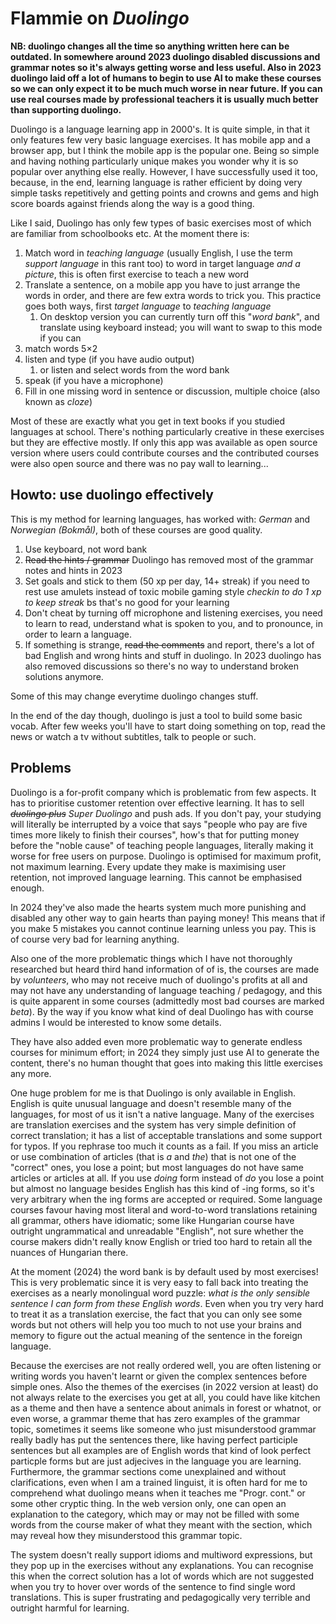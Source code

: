 # Flammie on *Duolingo*

**NB: duolingo changes all the time so anything written here can be outdated. In
somewhere around 2023 duolingo disabled discussions and grammar notes so it's
always getting worse and less useful. Also in 2023 duolingo laid off a lot of
humans to begin to use AI to make these courses so we can only expect it to be
much much worse in near future. If you can use real courses made by professional
teachers it is usually much better than supporting duolingo.**

Duolingo is a language learning app in 2000's. It is quite simple, in that it
only features few very basic language exercises. It has mobile app and a browser
app, but I think the mobile app is the popular one. Being so simple and having
nothing particularly unique makes you wonder why it is so popular over anything
else really. However, I have successfully used it too, because, in the end,
learning language is rather efficient by doing very simple tasks repetitively
and getting points and crowns and gems and high score boards against friends
along the way is a good thing.

Like I said, Duolingo has only few types of basic exercises most of which are
familiar from schoolbooks etc. At the moment there is:

1. Match word in *teaching language* (usually English, I use the term *support
   language* in this rant too) to word in target language *and a picture*, this
   is often first exercise to teach a new word
1. Translate a sentence, on a mobile app you have to just arrange the words in
   order, and there are few extra words to trick you. This practice goes both
   ways, first *target language* to *teaching language*
    1. On desktop version you can currently turn off this "*word bank*", and
       translate using keyboard instead; you will want to swap to this mode if
       you can
1. match words 5×2
1. listen and type (if you have audio output)
    1. or listen and select words from the word bank
1. speak (if you have a microphone)
1. Fill in one missing word in sentence or discussion, multiple choice (also
   known as *cloze*)

Most of these are exactly what you get in text books if you studied languages at
school. There's nothing particularly creative in these exercises but they are
effective mostly. If only this app was available as open source version where
users could contribute courses and the contributed courses were also open source
and there was no pay wall to learning...


## Howto: use duolingo effectively

This is my method for learning languages, has worked with: *German* and
*Norwegian (Bokmål)*, both of these courses are good quality.

1. Use keyboard, not word bank
1. ~~Read the hints / grammar~~ Duolingo has removed most of the grammar
   notes and hints in 2023
1. Set goals and stick to them (50 xp per day, 14+ streak) if you need to rest
   use amulets instead of toxic mobile gaming style *checkin to do 1 xp to
   keep streak* bs that's no good for your learning
1. Don't cheat by turning off microphone and listening exercises, you need to
   learn to read, understand what is spoken to you, and to pronounce, in order
   to learn a language.
1. If something is strange, ~~read the comments~~ and report, there's a lot of
   bad English and wrong hints and stuff in duolingo. In 2023 duolingo has also
   removed discussions so there's no way to understand broken solutions anymore.


Some of this may change everytime duolingo changes stuff.

In the end of the day though, duolingo is just a tool to build some basic
vocab. After few weeks you'll have to start doing something on top, read the
news or watch a tv without subtitles, talk to people or such.

## Problems

Duolingo is a for-profit company which is problematic from few aspects. It has
to prioritise customer retention over effective learning. It has to sell
*~~duolingo plus~~ Super Duolingo* and push ads. If you don't pay, your studying
will literally be interrupted by a voice that says "people who pay are five
times more likely to finish their courses", how's that for putting money before
the "noble cause" of teaching people languages, literally making it worse for
free users on purpose. Duolingo is optimised for maximum profit, not maximum
learning. Every update they make is maximising user retention, not improved
language learning. This cannot be emphasised enough.

In 2024 they've also made the hearts system much more punishing and disabled any
other way to gain hearts than paying money! This means that if you make 5
mistakes you cannot continue learning unless you pay. This is of course very bad
for learning anything.

Also one of the more problematic things which I have not thoroughly researched
but heard third hand information of of is, the courses are made by *volunteers*,
who may not receive much of duolingo's profits at all and may not have any
understanding of language teaching / pedagogy, and this is quite apparent in
some courses (admittedly most bad courses are marked *beta*). By the way if you
know what kind of deal Duolingo has with course admins I would be interested to
know some details.

They have also added even more problematic way to generate endless courses for
minimum effort; in 2024 they simply just use AI to generate the content, there's
no human thought that goes into making this little exercises any more.

One huge problem for me is that Duolingo is only available in English.
English is quite unusual language and doesn't resemble many of the languages,
for most of us it isn't a native language. Many of the exercises are translation
exercises and the system has very simple definition of correct translation; it
has a list of acceptable translations and some support for typos. If you
rephrase too much it counts as a fail. If you miss an article or use combination
of articles (that is *a* and *the*) that is not one of the "correct" ones, you
lose a point; but most languages do not have same articles or articles at all.
If you use *doing* form instead of *do* you lose a point but almost no language
besides English has this kind of -ing forms, so it's very arbitrary when the ing
forms are accepted or required. Some language courses favour having most literal
and word-to-word translations retaining all grammar, others have idiomatic; some
like Hungarian course have outright ungrammatical and unreadable "English", not
sure whether the course makers didn't really know English or tried too hard to
retain all the nuances of Hungarian there.

At the moment (2024) the word bank is by default used by most exercises! This is
very problematic since it is very easy to fall back into treating the exercises
as a nearly monolingual word puzzle: *what is the only sensible sentence I can
form from these English words*. Even when you try very hard to treat it as a
translation exercise, the fact that you can only see some words but not others
will help you too much to not use your brains and memory to figure out the
actual meaning of the sentence in the foreign language.

Because the exercises are not really ordered well, you are often listening or
writing words you haven't learnt or given the complex sentences before simple
ones. Also the themes of the exercises (in 2022 version at least) do not always
relate to the exercises you get at all, you could have like kitchen as a theme
and then have a sentence about animals in forest or whatnot, or even worse, a
grammar theme that has zero examples of the grammar topic, sometimes it seems
like someone who just misunderstood grammar really badly has put the sentences
there, like having perfect participle sentences but all examples are of English
words that kind of look perfect particple forms but are just adjecives in the
language you are learning. Furthermore, the grammar sections come unexplained
and without clarifications, even when I am a trained linguist, it is often hard
for me to comprehend what duolingo means when it teaches me "Progr. cont." or
some other cryptic thing. In the web version only, one can open an explanation
to the category, which may or may not be filled with some words from the course
maker of what they meant with the section, which may reveal how they
misunderstood this grammar topic.

The system doesn't really support idioms and multiword expressions, but they pop
up in the exercises without any explanations. You can recognise this when the
correct solution has a lot of words which are not suggested when you try to
hover over words of the sentence to find single word translations. This is super
frustrating and pedagogically very terrible and outright harmful for learning.
